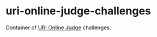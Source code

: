 # uri-online-judge-challenges
Container of [URI Online Judge](https://www.urionlinejudge.com.br) challenges.
